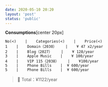 ```yaml
---
date: 2020-05-10 20:20
layout: 'post'
status: 'public'
---
```


**Consumptions**[center 20px]
```table
No(<)    |    Categories(<)    |    Price(<)
1    |    Domain（2030）    |    ¥ 47 x2/year
2    |    Blog（2027）    |    ¥ 128/year
3    |    Apple Music    |    ¥ 100/year
4    |    VIP 115（2038）    |    ¥100/year
5    |    Phone Bills    |  ¥ 600/year    
5    |    Phone Bills    |  ¥ 600/year 
```
> 🐤 Total：¥1122/year
